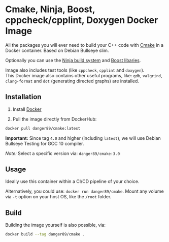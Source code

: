 # Cmake, Ninja, Boost, cppcheck/cpplint, Doxygen Docker Image

All the packages you will ever need to build your C++ code with [Cmake](https://cmake.org/) in a Docker container. Based on Debian Bullseye slim.

Optionally you can use the [Ninja build system](https://ninja-build.org/) and [Boost libaries](https://www.boost.org/).

Image also includes test tools (like `cppcheck`, `cpplint` and `doxygen`).  
This Docker image also contains other useful programs, like: `gdb`, `valgrind`, `clang-format` and `dot` (generating directed graphs) are installed.

## Installation

1. Install [Docker](https://www.docker.com/)

2. Pull the image directly from DockerHub:

```sh
docker pull danger89/cmake:latest
```

**Important:** Since tag `4.0` and higher (including `latest`), we will use Debian Bullseye Testing for GCC 10 compiler.

*Note:* Select a specific version via: `danger89/cmake:3.0`

## Usage

Ideally use this container within a CI/CD pipeline of your choice.

Alternatively, you could use: `docker run danger89/cmake`. Mount any volume via `-t` option on your host OS, like the `/root` folder.

## Build

Building the image yourself is also possible, via:

```sh
docker build --tag danger89/cmake .
```

